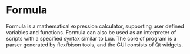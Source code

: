 # Formula
Formula is a mathematical expression calculator, supporting user defined variables and functions. Formula can also be used as an interpreter of scripts with a specified syntax similar to Lua. The core of program is a parser generated by flex/bison tools, and the GUI consists of Qt widgets.
